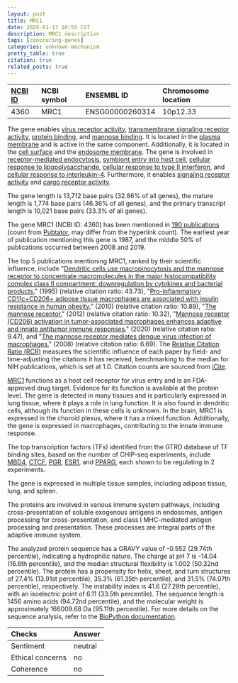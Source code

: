```yaml
---
layout: post
title: MRC1
date: 2025-01-17 16:55 CST
description: MRC1 description
tags: [cooccuring-genes]
categories: unknown-mechanism
pretty_table: true
citation: true
related_posts: true
---
```




| [NCBI ID](https://www.ncbi.nlm.nih.gov/gene/4360) | NCBI symbol | ENSEMBL ID | Chromosome location |
| :-------- | :------- | :-------- | :------- |
| 4360  | MRC1 | ENSG00000260314 | 10p12.33 |



The gene enables [virus receptor activity](https://amigo.geneontology.org/amigo/term/GO:0001618), [transmembrane signaling receptor activity](https://amigo.geneontology.org/amigo/term/GO:0004888), [protein binding](https://amigo.geneontology.org/amigo/term/GO:0005515), and [mannose binding](https://amigo.geneontology.org/amigo/term/GO:0005537). It is located in the [plasma membrane](https://amigo.geneontology.org/amigo/term/GO:0005886) and is active in the same component. Additionally, it is located in the [cell surface](https://amigo.geneontology.org/amigo/term/GO:0009986) and the [endosome membrane](https://amigo.geneontology.org/amigo/term/GO:0010008). The gene is involved in [receptor-mediated endocytosis](https://amigo.geneontology.org/amigo/term/GO:0006898), [symbiont entry into host cell](https://amigo.geneontology.org/amigo/term/GO:0046718), [cellular response to lipopolysaccharide](https://amigo.geneontology.org/amigo/term/GO:0071222), [cellular response to type II interferon](https://amigo.geneontology.org/amigo/term/GO:0071346), and [cellular response to interleukin-4](https://amigo.geneontology.org/amigo/term/GO:0071353). Furthermore, it enables [signaling receptor activity](https://amigo.geneontology.org/amigo/term/GO:0038023) and [cargo receptor activity](https://amigo.geneontology.org/amigo/term/GO:0038024).


The gene length is 13,712 base pairs (32.86% of all genes), the mature length is 1,774 base pairs (46.36% of all genes), and the primary transcript length is 10,021 base pairs (33.3% of all genes).


The gene MRC1 (NCBI ID: 4360) has been mentioned in [190 publications](https://pubmed.ncbi.nlm.nih.gov/?term=%22MRC1%22) (count from [Pubtator](https://academic.oup.com/nar/article/47/W1/W587/5494727), may differ from the hyperlink count). The earliest year of publication mentioning this gene is 1987, and the middle 50% of publications occurred between 2008 and 2019.


The top 5 publications mentioning MRC1, ranked by their scientific influence, include "[Dendritic cells use macropinocytosis and the mannose receptor to concentrate macromolecules in the major histocompatibility complex class II compartment: downregulation by cytokines and bacterial products.](https://pubmed.ncbi.nlm.nih.gov/7629501)" (1995) (relative citation ratio: 43.73), "[Pro-inflammatory CD11c+CD206+ adipose tissue macrophages are associated with insulin resistance in human obesity.](https://pubmed.ncbi.nlm.nih.gov/20357360)" (2010) (relative citation ratio: 10.89), "[The mannose receptor.](https://pubmed.ncbi.nlm.nih.gov/22966131)" (2012) (relative citation ratio: 10.32), "[Mannose receptor (CD206) activation in tumor-associated macrophages enhances adaptive and innate antitumor immune responses.](https://pubmed.ncbi.nlm.nih.gov/32051227)" (2020) (relative citation ratio: 9.47), and "[The mannose receptor mediates dengue virus infection of macrophages.](https://pubmed.ncbi.nlm.nih.gov/18266465)" (2008) (relative citation ratio: 6.69). The [Relative Citation Ratio (RCR)](https://journals.plos.org/plosbiology/article?id=10.1371/journal.pbio.1002541) measures the scientific influence of each paper by field- and time-adjusting the citations it has received, benchmarking to the median for NIH publications, which is set at 1.0. Citation counts are sourced from [iCite](https://icite.od.nih.gov).


[MRC1](https://www.proteinatlas.org/ENSG00000260314-MRC1) functions as a host cell receptor for virus entry and is an FDA-approved drug target. Evidence for its function is available at the protein level. The gene is detected in many tissues and is particularly expressed in lung tissue, where it plays a role in lung function. It is also found in dendritic cells, although its function in these cells is unknown. In the brain, MRC1 is expressed in the choroid plexus, where it has a mixed function. Additionally, the gene is expressed in macrophages, contributing to the innate immune response.


The top transcription factors (TFs) identified from the GTRD database of TF binding sites, based on the number of CHIP-seq experiments, include [MBD4](https://www.ncbi.nlm.nih.gov/gene/8930), [CTCF](https://www.ncbi.nlm.nih.gov/gene/10664), [PGR](https://www.ncbi.nlm.nih.gov/gene/5241), [ESR1](https://www.ncbi.nlm.nih.gov/gene/2099), and [PPARG](https://www.ncbi.nlm.nih.gov/gene/5468), each shown to be regulating in 2 experiments.





The gene is expressed in multiple tissue samples, including adipose tissue, lung, and spleen.


The proteins are involved in various immune system pathways, including cross-presentation of soluble exogenous antigens in endosomes, antigen processing for cross-presentation, and class I MHC-mediated antigen processing and presentation. These processes are integral parts of the adaptive immune system.



The analyzed protein sequence has a GRAVY value of -0.552 (29.74th percentile), indicating a hydrophilic nature. The charge at pH 7 is -14.04 (16.6th percentile), and the median structural flexibility is 1.002 (50.32nd percentile). The protein has a propensity for helix, sheet, and turn structures of 27.4% (13.91st percentile), 35.3% (61.35th percentile), and 31.5% (74.07th percentile), respectively. The instability index is 41.6 (27.28th percentile), with an isoelectric point of 6.11 (33.5th percentile). The sequence length is 1456 amino acids (94.72nd percentile), and the molecular weight is approximately 166009.68 Da (95.11th percentile). For more details on the sequence analysis, refer to the [BioPython documentation](https://biopython.org/docs/1.75/api/Bio.SeqUtils.ProtParam.html).





| Checks    | Answer |
| :-------- | :------- |
| Sentiment  | neutral   |
| Ethical concerns | no     |
| Coherence    | no    |